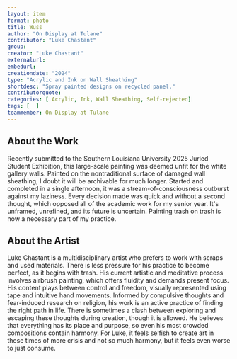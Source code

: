 ```yaml
---
layout: item
format: photo
title: Wuss
author: "On Display at Tulane"
contributor: "Luke Chastant"
group: 
creator: "Luke Chastant"
externalurl: 
embedurl: 
creationdate: "2024"
type: "Acrylic and Ink on Wall Sheathing"
shortdesc: "Spray painted designs on recycled panel."
contributorquote: 
categories: [ Acrylic, Ink, Wall Sheathing, Self-rejected]
tags: [  ]
teammember: On Display at Tulane
---
```


## About the Work

Recently submitted to the Southern Louisiana University 2025 Juried Student Exhibition, this large-scale painting was deemed unfit for the white gallery walls. Painted on the nontraditional surface of damaged wall sheathing, I doubt it will be archivable for much longer. Started and completed in a single afternoon, it was a stream-of-consciousness outburst against my laziness. Every decision made was quick and without a second thought, which opposed all of the academic work for my senior year. It's unframed, unrefined, and its future is uncertain. Painting trash on trash is now a necessary part of my practice.

## About the Artist

Luke Chastant is a multidisciplinary artist who prefers to work with scraps and used materials. There is less pressure for his practice to become perfect, as it begins with trash. His current artistic and meditative process involves airbrush painting, which offers fluidity and demands present focus. His content plays between control and freedom, visually represented using tape and intuitive hand movements. Informed by compulsive thoughts and fear-induced research on religion, his work is an active practice of finding the right path in life. There is sometimes a clash between exploring and escaping these thoughts during creation, though it is allowed. He believes that everything has its place and purpose, so even his most crowded compositions contain harmony. For Luke, it feels selfish to create art in these times of more crisis and not so much harmony, but it feels even worse to just consume.
